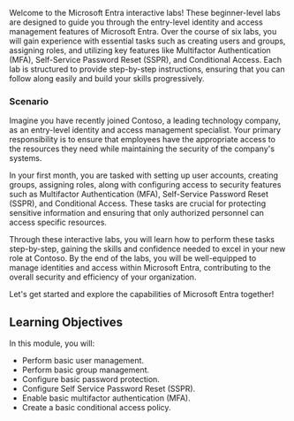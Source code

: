 Welcome to the Microsoft Entra interactive labs! These beginner-level labs are designed to guide you through the entry-level identity and access management features of Microsoft Entra. Over the course of six labs, you will gain experience with essential tasks such as creating users and groups, assigning roles, and utilizing key features like Multifactor Authentication (MFA), Self-Service Password Reset (SSPR), and Conditional Access. Each lab is structured to provide step-by-step instructions, ensuring that you can follow along easily and build your skills progressively.

### Scenario

Imagine you have recently joined Contoso, a leading technology company, as an entry-level identity and access management specialist. Your primary responsibility is to ensure that employees have the appropriate access to the resources they need while maintaining the security of the company's systems.

In your first month, you are tasked with setting up user accounts, creating groups, assigning roles, along with configuring access to security features such as Multifactor Authentication (MFA), Self-Service Password Reset (SSPR), and Conditional Access. These tasks are crucial for protecting sensitive information and ensuring that only authorized personnel can access specific resources.

Through these interactive labs, you will learn how to perform these tasks step-by-step, gaining the skills and confidence needed to excel in your new role at Contoso. By the end of the labs, you will be well-equipped to manage identities and access within Microsoft Entra, contributing to the overall security and efficiency of your organization.

Let's get started and explore the capabilities of Microsoft Entra together!

## Learning Objectives

In this module, you will:
 - Perform basic user management.
 - Perform basic group management.
 - Configure basic password protection.
 - Configure Self Service Password Reset (SSPR).
 - Enable basic multifactor authentication (MFA).
 - Create a basic conditional access policy.
